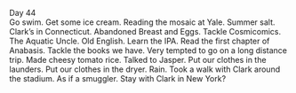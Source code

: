 Day 44  
Go swim. Get some ice cream. Reading the mosaic at Yale. Summer salt. Clark’s in Connecticut. Abandoned Breast and Eggs. Tackle Cosmicomics. The Aquatic Uncle. Old English. Learn the IPA. Read the first chapter of Anabasis. Tackle the books we have. Very tempted to go on a long distance trip. Made cheesy tomato rice. Talked to Jasper. Put our clothes in the launders. Put our clothes in the dryer. Rain. Took a walk with Clark around the stadium. As if a smuggler. Stay with Clark in New York?